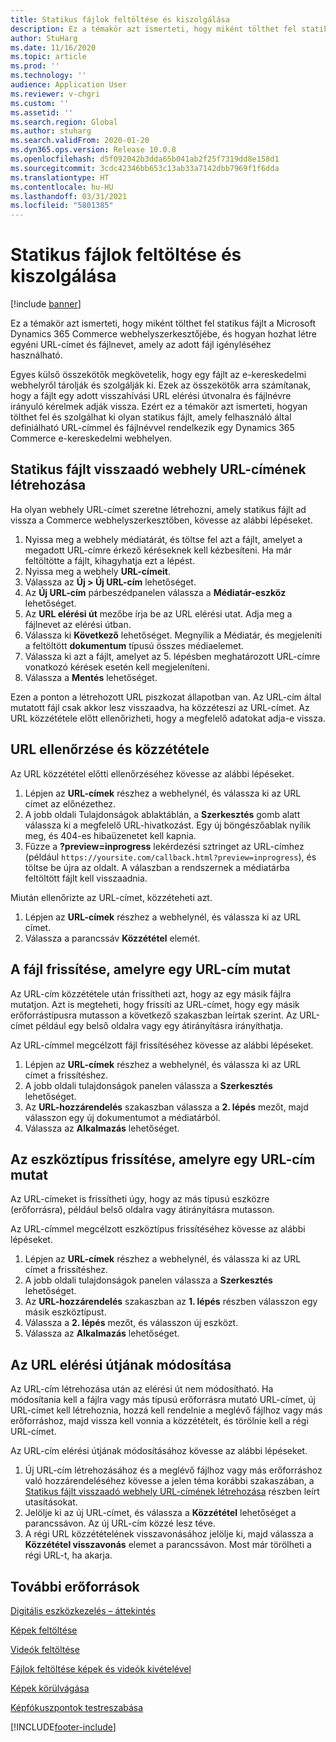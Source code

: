 ```yaml
---
title: Statikus fájlok feltöltése és kiszolgálása
description: Ez a témakör azt ismerteti, hogy miként tölthet fel statikus fájlt a Microsoft Dynamics 365 Commerce webhelyszerkesztőjébe, és hogyan hozhat létre egyéni URL-címet és fájlnevet, amely az adott fájl igényléséhez használható.
author: StuHarg
ms.date: 11/16/2020
ms.topic: article
ms.prod: ''
ms.technology: ''
audience: Application User
ms.reviewer: v-chgri
ms.custom: ''
ms.assetid: ''
ms.search.region: Global
ms.author: stuharg
ms.search.validFrom: 2020-01-20
ms.dyn365.ops.version: Release 10.0.8
ms.openlocfilehash: d5f092042b3dda65b041ab2f25f7319dd8e158d1
ms.sourcegitcommit: 3cdc42346bb653c13ab33a7142dbb7969f1f6dda
ms.translationtype: HT
ms.contentlocale: hu-HU
ms.lasthandoff: 03/31/2021
ms.locfileid: "5801385"
---
```

# <a name="upload-and-serve-static-files"></a>Statikus fájlok feltöltése és kiszolgálása

[!include [banner](includes/banner.md)]

Ez a témakör azt ismerteti, hogy miként tölthet fel statikus fájlt a Microsoft Dynamics 365 Commerce webhelyszerkesztőjébe, és hogyan hozhat létre egyéni URL-címet és fájlnevet, amely az adott fájl igényléséhez használható.

Egyes külső összekötők megkövetelik, hogy egy fájlt az e-kereskedelmi webhelyről tárolják és szolgálják ki. Ezek az összekötők arra számítanak, hogy a fájlt egy adott visszahívási URL elérési útvonalra és fájlnévre irányuló kérelmek adják vissza. Ezért ez a témakör azt ismerteti, hogyan tölthet fel és szolgálhat ki olyan statikus fájlt, amely felhasználó által definiálható URL-címmel és fájlnévvel rendelkezik egy Dynamics 365 Commerce e-kereskedelmi webhelyen.

## <a name="create-a-site-url-that-returns-a-static-file"></a>Statikus fájlt visszaadó webhely URL-címének létrehozása

Ha olyan webhely URL-címet szeretne létrehozni, amely statikus fájlt ad vissza a Commerce webhelyszerkesztőben, kövesse az alábbi lépéseket.

1. Nyissa meg a webhely médiatárát, és töltse fel azt a fájlt, amelyet a megadott URL-címre érkező kéréseknek kell kézbesíteni. Ha már feltöltötte a fájlt, kihagyhatja ezt a lépést.
1. Nyissa meg a webhely **URL-címeit**.
1. Válassza az **Új \> Új URL-cím** lehetőséget.
1. Az **Új URL-cím** párbeszédpanelen válassza a **Médiatár-eszköz** lehetőséget.
1. Az **URL elérési út** mezőbe írja be az URL elérési utat. Adja meg a fájlnevet az elérési útban.
1. Válassza ki **Következő** lehetőséget. Megnyílik a Médiatár, és megjeleníti a feltöltött **dokumentum** típusú összes médiaelemet.
1. Válassza ki azt a fájlt, amelyet az 5. lépésben meghatározott URL-címre vonatkozó kérések esetén kell megjeleníteni.
1. Válassza a **Mentés** lehetőséget.

Ezen a ponton a létrehozott URL piszkozat állapotban van. Az URL-cím által mutatott fájl csak akkor lesz visszaadva, ha közzéteszi az URL-címet. Az URL közzététele előtt ellenőrizheti, hogy a megfelelő adatokat adja-e vissza.

## <a name="validate-and-publish-a-url"></a>URL ellenőrzése és közzététele

Az URL közzététel előtti ellenőrzéséhez kövesse az alábbi lépéseket.

1. Lépjen az **URL-címek** részhez a webhelynél, és válassza ki az URL címet az előnézethez.
2. A jobb oldali Tulajdonságok ablaktáblán, a **Szerkesztés** gomb alatt válassza ki a megfelelő URL-hivatkozást. Egy új böngészőablak nyílik meg, és 404-es hibaüzenetet kell kapnia.
3. Fűzze a **?preview=inprogress** lekérdezési sztringet az URL-címhez (például `https://yoursite.com/callback.html?preview=inprogress`), és töltse be újra az oldalt. A válaszban a rendszernek a médiatárba feltöltött fájlt kell visszaadnia.

Miután ellenőrizte az URL-címet, közzéteheti azt.

1. Lépjen az **URL-címek** részhez a webhelynél, és válassza ki az URL címet.
2. Válassza a parancssáv **Közzététel** elemét.

## <a name="update-the-file-that-a-url-points-to"></a>A fájl frissítése, amelyre egy URL-cím mutat

Az URL-cím közzététele után frissítheti azt, hogy az egy másik fájlra mutatjon. Azt is megteheti, hogy frissíti az URL-címet, hogy egy másik erőforrástípusra mutasson a következő szakaszban leírtak szerint. Az URL-címet például egy belső oldalra vagy egy átirányításra irányíthatja.

Az URL-címmel megcélzott fájl frissítéséhez kövesse az alábbi lépéseket.

1. Lépjen az **URL-címek** részhez a webhelynél, és válassza ki az URL címet a frissítéshez.
1. A jobb oldali tulajdonságok panelen válassza a **Szerkesztés** lehetőséget.
1. Az **URL-hozzárendelés** szakaszban válassza a **2. lépés** mezőt, majd válasszon egy új dokumentumot a médiatárból.
1. Válassza az **Alkalmazás** lehetőséget.

## <a name="update-the-asset-type-that-a-url-points-to"></a>Az eszköztípus frissítése, amelyre egy URL-cím mutat

Az URL-címeket is frissítheti úgy, hogy az más típusú eszközre (erőforrásra), például belső oldalra vagy átirányításra mutasson.

Az URL-címmel megcélzott eszköztípus frissítéséhez kövesse az alábbi lépéseket.

1. Lépjen az **URL-címek** részhez a webhelynél, és válassza ki az URL címet a frissítéshez.
1. A jobb oldali tulajdonságok panelen válassza a **Szerkesztés** lehetőséget.
1. Az **URL-hozzárendelés** szakaszban az **1. lépés** részben válasszon egy másik eszköztípust.
1. Válassza a **2. lépés** mezőt, és válasszon új eszközt.
1. Válassza az **Alkalmazás** lehetőséget.

## <a name="change-the-url-path"></a>Az URL elérési útjának módosítása

Az URL-cím létrehozása után az elérési út nem módosítható. Ha módosítania kell a fájlra vagy más típusú erőforrásra mutató URL-címet, új URL-címet kell létrehoznia, hozzá kell rendelnie a meglévő fájlhoz vagy más erőforráshoz, majd vissza kell vonnia a közzétételt, és törölnie kell a régi URL-címet.

Az URL-cím elérési útjának módosításához kövesse az alábbi lépéseket.

1. Új URL-cím létrehozásához és a meglévő fájlhoz vagy más erőforráshoz való hozzárendeléséhez kövesse a jelen téma korábbi szakaszában, a [Statikus fájlt visszaadó webhely URL-címének létrehozása](#create-a-site-url-that-returns-a-static-file) részben leírt utasításokat.
1. Jelölje ki az új URL-címet, és válassza a **Közzététel** lehetőséget a parancssávon. Az új URL-cím közzé lesz téve.
1. A régi URL közzétételének visszavonásához jelölje ki, majd válassza a **Közzététel visszavonás** elemet a parancssávon. Most már törölheti a régi URL-t, ha akarja.

## <a name="additional-resources"></a>További erőforrások

[Digitális eszközkezelés – áttekintés](dam-overview.md)

[Képek feltöltése](dam-upload-images.md)

[Videók feltöltése](dam-upload-video.md)

[Fájlok feltöltése képek és videók kivételével](dam-upload-files.md)

[Képek körülvágása](dam-crop-images.md)

[Képfókuszpontok testreszabása](dam-custom-focal-point.md)


[!INCLUDE[footer-include](../includes/footer-banner.md)]